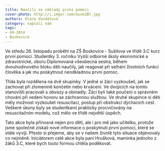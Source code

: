 ```yaml
---
title: Naučili se základy první pomoci
cover-photo: http://i.imgur.com/Guxk2Bl.jpg
authors: Klára Vondálová
category: napsali nám
tags: 
- 49-2014
- Boskovice
---
```

Ve středu 26. listopadu proběhl na ZŠ Boskovice - Sušilova ve třídě 3.C kurz první pomoci. Studentky 3. ročníku Vyšší odborné školy ekonomické a zdravotnické, oboru Diplomovaná všeobecná sestra, během dvouhodinového bloku děti naučily, jak reagovat při selhání životních funkcí člověka a jak mu poskytnout neodkladnou první pomoc. 

Třída byla rozdělena na dvě skupinky. V jedné si žáci vyzkoušeli, jak se zachovat při zlomenině končetin nebo krvácení. Ve dvojicích na tomto stanovišti pracovali s obvazy a obinadly. Žáci byli také poučeni o správném chování při vedení hovoru se záchrannou službou. Ve druhé skupince si děti měly možnost vyzkoušet  resuscitaci, postup při obstrukci dýchacích cest. Veškeré úkony byly se studentkami prakticky procvičovány na resuscitačním modelu, což mělo ve třídě největší úspěch.

Tato akce byla přínosná nejen pro děti, ale i pro mě jako učitelku, protože jsme společně získali nové informace o poskytnutí první pomoci, které se stále vyvíjí. Přesto si přejeme, aby se v našem životě tyto situace objevovaly co nejméně. Iniciátorem celé akce byla paní Hrušková, maminka jednoho z žáků 3.C, které bych touto formou chtěla poděkovat. 



